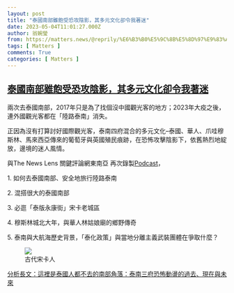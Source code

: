```yaml
---
layout: post
title: "泰國南部雖飽受恐攻陰影，其多元文化卻令我著迷"
date: 2023-05-04T11:01:27.000Z
author: 翁婉瑩
from: https://matters.news/@reprily/%E6%B3%B0%E5%9C%8B%E5%8D%97%E9%83%A8%E9%9B%96%E9%A3%BD%E5%8F%97%E6%81%90%E6%94%BB%E9%99%B0%E5%BD%B1-%E5%85%B6%E5%A4%9A%E5%85%83%E6%96%87%E5%8C%96%E5%8D%BB%E4%BB%A4%E6%88%91%E8%91%97%E8%BF%B7-bafybeihmmjteekhkjemmcc33jeupa5xal3luo7tacbftzqb2jugdb73h2y
tags: [ Matters ]
comments: True
categories: [ Matters ]
---
```

<!--1683198087000-->
[泰國南部雖飽受恐攻陰影，其多元文化卻令我著迷](https://matters.news/@reprily/%E6%B3%B0%E5%9C%8B%E5%8D%97%E9%83%A8%E9%9B%96%E9%A3%BD%E5%8F%97%E6%81%90%E6%94%BB%E9%99%B0%E5%BD%B1-%E5%85%B6%E5%A4%9A%E5%85%83%E6%96%87%E5%8C%96%E5%8D%BB%E4%BB%A4%E6%88%91%E8%91%97%E8%BF%B7-bafybeihmmjteekhkjemmcc33jeupa5xal3luo7tacbftzqb2jugdb73h2y)
------

<div>
<p>兩次去泰國南部，2017年只是為了找個沒中國觀光客的地方；2023年大疫之後，連外國觀光客都在「陸路泰南」消失。</p><p>正因為沒有打算討好國際觀光客，泰南四府混合的多元文化–泰國、華人、爪哇穆斯林、馬來西亞傳來的葡萄牙與英國殖民痕跡，在恐怖攻擊陰影下，依舊熱烈地綻放，邊境的迷人風情。</p><p>與The News Lens 關鍵評論網東南亞 再次錄製<a href="https://www.thenewslens.com/feature/aseanpodcast/183923?fbclid=IwAR1-KhQAcwGZJY5E5eQEKzsv_26WJhbkg_PwO5mp5tR2QIYXLRJ_mJsxlDY" rel="noopener noreferrer" target="_blank">Podcast</a>，</p><p>1. 如何去泰國南部、安全地旅行陸路泰南</p><p>2. 混搭很大的泰國南部</p><p>3. 必逛「泰版永康街」宋卡老城區</p><p>4. 穆斯林城北大年，與華人林姑娘廟的鄉野傳奇</p><p>5. 泰南與大航海歷史背景，「泰化政策」與當地分離主義武裝團體在爭取什麼？</p><figure class="image"><img src="https://imagedelivery.net/kDRCweMmqLnTPNlbum-pYA/prod/embed/80bdc635-3dca-4322-b86d-6c6ea3003cd8.jpeg/public" data-asset-id="80bdc635-3dca-4322-b86d-6c6ea3003cd8" referrerpolicy="no-referrer"><figcaption><span>古代宋卡人</span></figcaption></figure><p><a href="https://www.thenewslens.com/article/182774" rel="noopener noreferrer" target="_blank">分析長文：這裡是泰國人都不去的南部角落：泰南三府恐怖動盪的過去、現在與未來</a></p>
</div>
